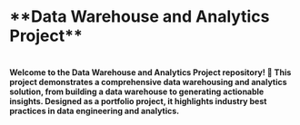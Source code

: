 <h1>**Data Warehouse and Analytics Project**<h1>  
<h4>Welcome to the Data Warehouse and Analytics Project repository! 🚀  
This project demonstrates a comprehensive data warehousing and analytics solution, from building a data warehouse to generating actionable insights. Designed as a portfolio project, it highlights industry best practices in data engineering and analytics.<h4>

